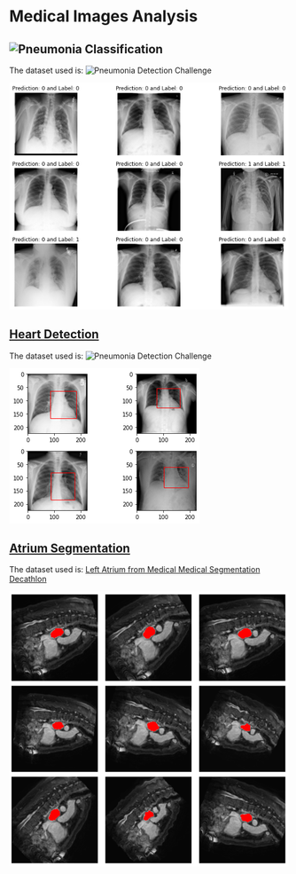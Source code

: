 # Medical Images Analysis 

## ![Pneumonia Classification](https://github.com/mohamedelhacen/Medical_Images_Analysis/blob/master/Pneumonia%20Classification.ipynb) 
The dataset used is: ![Pneumonia Detection Challenge](https://www.kaggle.com/competitions/rsna-pneumonia-detection-challenge/data)

![PneumniaClassification](imgs/PneumniaClassification.png)

## [Heart Detection](https://github.com/mohamedelhacen/Medical_Images_Analysis/blob/master/Heart_Detection.ipynb) 
The dataset used is: ![Pneumonia Detection Challenge](https://www.kaggle.com/competitions/rsna-pneumonia-detection-challenge/data)

![HeartDetection](imgs/HeartDetection.png)

## [Atrium Segmentation](https://github.com/mohamedelhacen/Medical_Images_Analysis/blob/master/Atrium%20Segmentation.ipynb)
The dataset used is: [Left Atrium from Medical Medical Segmentation Decathlon](http://medicaldecathlon.com/)

![AtriumSegmentation](imgs/atriumSeg.png)
